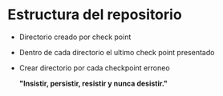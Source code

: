 # Estructura del repositorio

- Directorio creado por check point
- Dentro de cada directorio el ultimo check point presentado
- Crear directorio por cada checkpoint erroneo

  **"Insistir, persistir, resistir y nunca desistir."**
